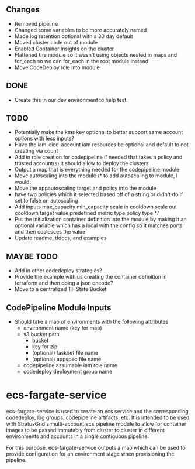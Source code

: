 ## Changes
- Removed pipeline
- Changed some variables to be more accurately named
- Made log retention optional with a 30 day default
- Moved cluster code out of module
- Enabled Container Insights on the cluster
- Flattened the module so it wasn't using objects nested in maps and for_each so we can for_each in the root module instead
- Move CodeDeploy role into module

## DONE
- Create this in our dev environment to help test.

## TODO
- Potentially make the kms key optional to better support same account options with less inputs?
- Have the iam-cicd-account iam resources be optional and default to not creating via count
- Add in role creation for codepipeline if needed that takes a policy and trusted account(s) it should allow to deploy the clusters
- Output a map that is everything needed for the codepipeline module
- Move autoscaling into the module
  /* to add autoscaling to module, I would:
- Move the appautoscaling target and policy into the module
- have two policies which it selected based off of a string or didn't do if set to false on autoscaling
- Add inputs
  max_capacity
  min_capacity
  scale in cooldown
  scale out cooldown
  target value
  predefined metric type
  policy type
*/
- Put the initialization container definition into the module by making it an optional variable which has a local with the config so it matches ports and then coalesces the value
- Update readme, tfdocs, and examples

## MAYBE TODO
- Add in other codedeploy strategies?
- Provide the example with us creating the container definition in terraform and then doing a json encode?
- Move to a centralized TF State Bucket

## CodePipeline Module Inputs
- Should take a map of environments with the following attributes
  - environment name (key for map)
  - s3 bucket path
    - bucket
    - key for zip
    - (optional) taskdef file name
    - (optional) appspec file name
  - codepipeline assumable iam role name
  - codedeploy deployment group name

# ecs-fargate-service

ecs-fargate-service is used to create an ecs service and the corresponding codedeploy, log groups, codepipeline artifacts,
etc. It is intended to be used with StratusGrid's multi-account ecs pipeline module to allow for container images to be 
passed immutably from cluster to cluster in different environments and accounts in a single contiguous pipeline.

For this purpose, ecs-fargate-service outputs a map which can be used to provide configuration for an environment stage
when provisioning the pipeline.

<!-- BEGIN_TF_DOCS -->

<!-- END_TF_DOCS -->